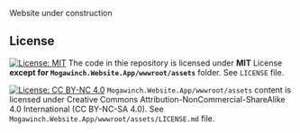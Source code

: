 Website under construction

## License
[![License: MIT](https://img.shields.io/badge/License-MIT-yellow.svg)](https://opensource.org/licenses/MIT)
The code in thie repository is licensed under **MIT** License **except for `Mogawinch.Website.App/wwwroot/assets`** folder. See `LICENSE` file.

[![License: CC BY-NC 4.0](https://img.shields.io/badge/License-CC%20BY--NC%204.0-lightgrey.svg)](https://creativecommons.org/licenses/by-nc/4.0/)
`Mogawinch.Website.App/wwwroot/assets` content is licensed under Creative Commons Attribution-NonCommercial-ShareAlike 4.0 International (CC BY-NC-SA 4.0). See `Mogawinch.Website.App/wwwroot/assets/LICENSE.md` file.
